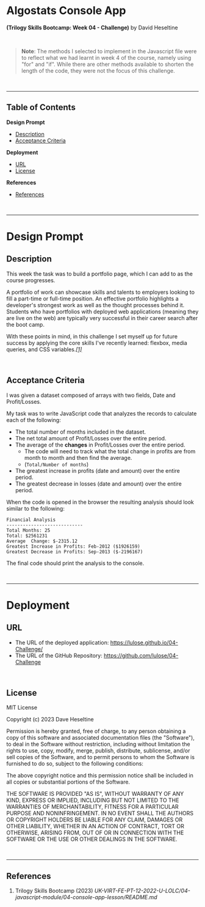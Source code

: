 # Algostats Console App
**(Trilogy Skills Bootcamp: Week 04 - Challenge)** by David Heseltine

</br>

> **Note**: The methods I selected to implement in the Javascript file were to reflect what we had learnt in week 4 of the course, namely using "for" and "if". While there are other methods available to shorten the length of the code, they were not the focus of this challenge.

<br>

___
## Table of Contents
**Design Prompt**
* [Description](#Description)
* [Acceptance Criteria](#Acceptance-Criteria)

**Deployment**
* [URL](#URL)
* [License](#License)

**References**
* [References](#References)

</br>

___
# Design Prompt
## Description
This week the task was to build a portfolio page, which I can add to as the course progresses. 

A portfolio of work can showcase skills and talents to employers looking to fill a part-time or full-time position. An effective portfolio highlights a developer's strongest work as well as the thought processes behind it. Students who have portfolios with deployed web applications (meaning they are live on the web) are typically very successful in their career search after the boot camp. 

With these points in mind, in this challenge I set myself up for future success by applying the core skills I've recently learned: flexbox, media queries, and CSS variables.<a href="#references">*[1]*</a>

</br>

## Acceptance Criteria
I was given a dataset composed of arrays with two fields, Date and Profit/Losses.

My task was to write JavaScript code that analyzes the records to calculate each of the following:

* The total number of months included in the dataset.
* The net total amount of Profit/Losses over the entire period.
* The average of the **changes** in Profit/Losses over the entire period.
  * The code will need to track what the total change in profits are from month to month and then find the average.
  * (`Total/Number of months`)
* The greatest increase in profits (date and amount) over the entire period.
* The greatest decrease in losses (date and amount) over the entire period.

When the code is opened in the browser the resulting analysis should look similar to the following:

  ```text
  Financial Analysis
  ----------------------------
  Total Months: 25
  Total: $2561231
  Average  Change: $-2315.12
  Greatest Increase in Profits: Feb-2012 ($1926159)
  Greatest Decrease in Profits: Sep-2013 ($-2196167)
  ```

The final code should print the analysis to the console.

</br>

___
# Deployment
## URL
* The URL of the deployed application: https://lulose.github.io/04-Challenge/
* The URL of the GitHub Repository: https://github.com/lulose/04-Challenge

</br>

## License
MIT License

Copyright (c) 2023 Dave Heseltine

Permission is hereby granted, free of charge, to any person obtaining a copy
of this software and associated documentation files (the "Software"), to deal
in the Software without restriction, including without limitation the rights
to use, copy, modify, merge, publish, distribute, sublicense, and/or sell
copies of the Software, and to permit persons to whom the Software is
furnished to do so, subject to the following conditions:

The above copyright notice and this permission notice shall be included in all
copies or substantial portions of the Software.

THE SOFTWARE IS PROVIDED "AS IS", WITHOUT WARRANTY OF ANY KIND, EXPRESS OR
IMPLIED, INCLUDING BUT NOT LIMITED TO THE WARRANTIES OF MERCHANTABILITY,
FITNESS FOR A PARTICULAR PURPOSE AND NONINFRINGEMENT. IN NO EVENT SHALL THE
AUTHORS OR COPYRIGHT HOLDERS BE LIABLE FOR ANY CLAIM, DAMAGES OR OTHER
LIABILITY, WHETHER IN AN ACTION OF CONTRACT, TORT OR OTHERWISE, ARISING FROM,
OUT OF OR IN CONNECTION WITH THE SOFTWARE OR THE USE OR OTHER DEALINGS IN THE
SOFTWARE.

</br>

___
## References
1. Trilogy Skills Bootcamp (2023) *UK-VIRT-FE-PT-12-2022-U-LOLC/04-javascript-module/04-console-app-lesson/README.md*